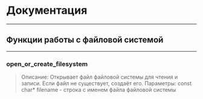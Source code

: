# Документация
---
## Функции работы с файловой системой
---
### open_or_create_filesystem
>Описание: Открывает файл файловой системы для чтения и записи. Если файл не существует, создаёт его.
>Параметры: const char* filename - строка с именем файла файловой системы
